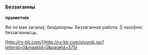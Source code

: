 ### Беззаганны
**прыметнік**

Які не мае заганаў, бездакорны. Беззаганная работа. || назоўнік: беззаганнасць.

<a rel="author">[http://rv-blr.com/](http://rv-blr.com/slounik.jsp?letterId=0&maskId=0&pageId=375)</a>
